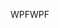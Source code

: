 <span data-ttu-id="590d2-101">WPF</span><span class="sxs-lookup"><span data-stu-id="590d2-101">WPF</span></span>